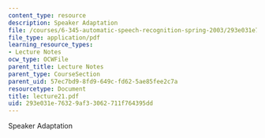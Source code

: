 ```yaml
---
content_type: resource
description: Speaker Adaptation
file: /courses/6-345-automatic-speech-recognition-spring-2003/293e031e76329af33062711f764395dd_lecture21.pdf
file_type: application/pdf
learning_resource_types:
- Lecture Notes
ocw_type: OCWFile
parent_title: Lecture Notes
parent_type: CourseSection
parent_uid: 57ec7bd9-8fd9-649c-fd62-5ae85fee2c7a
resourcetype: Document
title: lecture21.pdf
uid: 293e031e-7632-9af3-3062-711f764395dd
---
```

Speaker Adaptation

